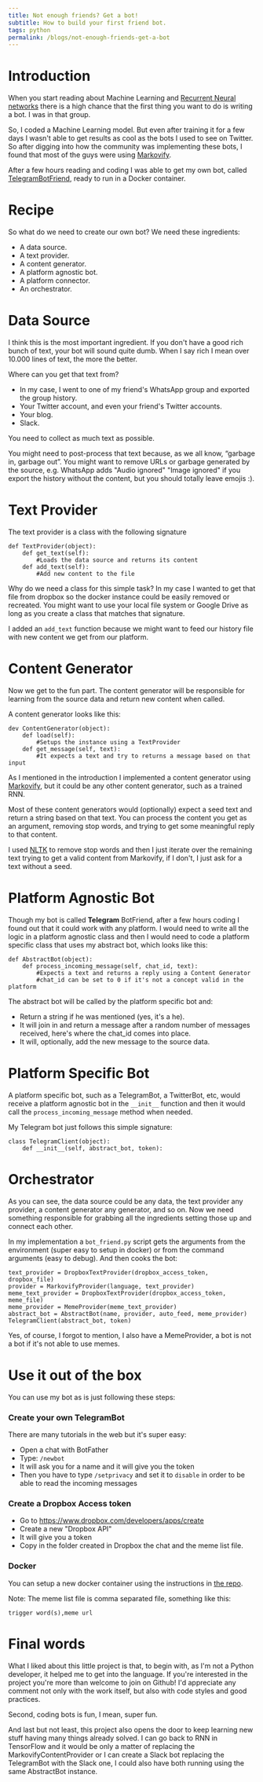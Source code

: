 ```yaml
---
title: Not enough friends? Get a bot!
subtitle: How to build your first friend bot.
tags: python
permalink: /blogs/not-enough-friends-get-a-bot
---
```

 
# Introduction 
 
When you start reading about Machine Learning and [Recurrent Neural networks](https://en.wikipedia.org/wiki/Recurrent_neural_network) there is a high chance that the first thing you want to do is writing a bot. I was in that group.
 
So, I coded a Machine Learning model. But even after training it for a few days I wasn't able to get results as cool as the bots I used to see on Twitter. So after digging into how the community was implementing these bots, I found that most of the guys were using [Markovify](https://github.com/jsvine/markovify).
 
After a few hours reading and coding I was able to get my own bot, called [TelegramBotFriend](https://github.com/kblok/TelegramBotFriend), ready to run in a Docker container.
 
# Recipe
 
So what do we need to create our own bot? We need these ingredients:
 
 * A data source.
 * A text provider.
 * A content generator.
 * A platform agnostic bot.
 * A platform connector.
 * An orchestrator.
 
# Data Source
 
I think this is the most important ingredient. If you don't have a good rich bunch of text, your bot will sound quite dumb. When I say rich I mean over 10.000 lines of text, the more the better.
 
Where can you get that text from?
 
 * In my case, I went to one of my friend's WhatsApp group and exported the group history.
 * Your Twitter account, and even your friend's Twitter accounts.
 * Your blog.
 * Slack.
 
You need to collect as much text as possible.
 
You might need to post-process that text because, as we all know, “garbage in, garbage out”. You might want to remove URLs or garbage generated by the source, e.g. WhatsApp adds "Audio ignored" "Image ignored" if you export the history without the content, but you should totally leave emojis :).
 
 
# Text Provider
 
The text provider is a class with the following signature
 
```
def TextProvider(object):
    def get_text(self):
        #Loads the data source and returns its content
    def add_text(self):
        #Add new content to the file
```
 
Why do we need a class for this simple task? 
In my case I wanted to get that file from dropbox so the docker instance could be easily removed or recreated. You might want to use your local file system or Google Drive as long as you create a class that matches that signature.
 
I added an `add_text` function because we might want to feed our history file with new content we get from our platform.
 
# Content Generator
 
Now we get to the fun part. The content generator will be responsible for learning from the source data and return new content when called.
 
A content generator looks like this:
 
```
dev ContentGenerator(object):
    def load(self):
        #Setups the instance using a TextProvider
    def get_message(self, text):
        #It expects a text and try to returns a message based on that input
``` 
 
As I mentioned in the introduction I implemented a content generator using [Markovify](https://github.com/jsvine/markovify), but it could be any other content generator, such as a trained RNN.
 
Most of these content generators would (optionally) expect a seed text and return a string based on that text. You can process the content you get as an argument, removing stop words, and trying to get some meaningful reply to that content.
 
I used [NLTK](http://www.nltk.org/) to remove stop words and then I just iterate over the remaining text trying to get a valid content from Markovify, if I don't, I just ask for a text without a seed.
 
# Platform Agnostic Bot
 
Though my bot is called **Telegram** BotFriend, after a few hours coding I found out that it could work with any platform. I would need to write all the logic in a platform agnostic class and then I would need to code a platform specific class that uses my abstract bot, which looks like this:
 
```
def AbstractBot(object):
    def process_incoming_message(self, chat_id, text):
        #Expects a text and returns a reply using a Content Generator
        #chat_id can be set to 0 if it's not a concept valid in the platform 
```
 
The abstract bot will be called by the platform specific bot and:
 
 * Return a string if he was mentioned (yes, it's a he).
 * It will join in and return a message after a random number of messages received, here's where the chat_id comes into place.
 * It will, optionally, add the new message to the source data.
 
# Platform Specific Bot
 
A platform specific bot, such as a TelegramBot, a TwitterBot, etc, would receive a platform agnostic bot in the `__init__` function and then it would call the `process_incoming_message` method when needed.
 
My Telegram bot just follows this simple signature:
 
```
class TelegramClient(object):
    def __init__(self, abstract_bot, token):
```
 
# Orchestrator
 
As you can see, the data source could be any data, the text provider any provider, a content generator any generator, and so on. Now we need something responsible for grabbing all the ingredients setting those up and connect each other.
 
In my implementation a `bot_friend.py` script gets the arguments from the environment (super easy to setup in docker) or from the command arguments (easy to debug). And then cooks the bot:
 
``` 
text_provider = DropboxTextProvider(dropbox_access_token, dropbox_file)
provider = MarkovifyProvider(language, text_provider)
meme_text_provider = DropboxTextProvider(dropbox_access_token, meme_file)
meme_provider = MemeProvider(meme_text_provider)
abstract_bot = AbstractBot(name, provider, auto_feed, meme_provider)
TelegramClient(abstract_bot, token)
```
 
Yes, of course, I forgot to mention, I also have a MemeProvider, a bot is not a bot if it's not able to use memes.
 
# Use it out of the box
 
You can use my bot as is just following these steps:
 
### Create your own TelegramBot 
 
There are many tutorials in the web but it's super easy:
 
* Open a chat with BotFather
* Type: `/newbot`
* It will ask you for a name and it will give you the token
* Then you have to type `/setprivacy` and set it to `disable` in order to be able to read the incoming messages
 
### Create a Dropbox Access token
 
* Go to https://www.dropbox.com/developers/apps/create
* Create a new "Dropbox API"
* It will give you a token
* Copy in the folder created in Dropbox the chat and the meme list file.
 
### Docker
 
You can setup a new docker container using the instructions in [the repo](https://github.com/kblok/TelegramBotFriend).
 
 
Note: The meme list file is comma separated file, something like this:
```
trigger word(s),meme url
```
 
# Final words
 
What I liked about this little project is that, to begin with, as I'm not a Python developer, it helped me to get into the language. If you're interested in the project you're more than welcome to join on Github! I'd appreciate any comment not only with the work itself, but also with code styles and good practices.
 
Second, coding bots is fun, I mean, super fun.
 
And last but not least, this project also opens the door to keep learning new stuff having many things already solved. I can go back to RNN in TensorFlow and it would be only a matter of replacing the MarkovifyContentProvider or I can create a Slack bot replacing the TelegramBot with the Slack one, I could also have both running using the same AbstractBot instance.


